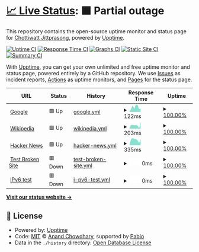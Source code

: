 # [📈 Live Status](https://status.chottiwatt.in.th): <!--live status--> **🟧 Partial outage**

This repository contains the open-source uptime monitor and status page for [Chottiwatt Jittprasong](https://status.chottiwatt.in.th), powered by [Upptime](https://github.com/upptime/upptime).

[![Uptime CI](https://github.com/chottiwattj/upptime/workflows/Uptime%20CI/badge.svg)](https://github.com/chottiwattj/upptime/actions?query=workflow%3A%22Uptime+CI%22)
[![Response Time CI](https://github.com/chottiwattj/upptime/workflows/Response%20Time%20CI/badge.svg)](https://github.com/chottiwattj/upptime/actions?query=workflow%3A%22Response+Time+CI%22)
[![Graphs CI](https://github.com/chottiwattj/upptime/workflows/Graphs%20CI/badge.svg)](https://github.com/chottiwattj/upptime/actions?query=workflow%3A%22Graphs+CI%22)
[![Static Site CI](https://github.com/chottiwattj/upptime/workflows/Static%20Site%20CI/badge.svg)](https://github.com/chottiwattj/upptime/actions?query=workflow%3A%22Static+Site+CI%22)
[![Summary CI](https://github.com/chottiwattj/upptime/workflows/Summary%20CI/badge.svg)](https://github.com/chottiwattj/upptime/actions?query=workflow%3A%22Summary+CI%22)

With [Upptime](https://upptime.js.org), you can get your own unlimited and free uptime monitor and status page, powered entirely by a GitHub repository. We use [Issues](https://github.com/chottiwattj/upptime/issues) as incident reports, [Actions](https://github.com/chottiwattj/upptime/actions) as uptime monitors, and [Pages](https://status.chottiwatt.in.th) for the status page.

<!--start: status pages-->
<!-- This summary is generated by Upptime (https://github.com/upptime/upptime) -->
<!-- Do not edit this manually, your changes will be overwritten -->
<!-- prettier-ignore -->
| URL | Status | History | Response Time | Uptime |
| --- | ------ | ------- | ------------- | ------ |
| <img alt="" src="https://icons.duckduckgo.com/ip3/www.google.com.ico" height="13"> [Google](https://www.google.com) | 🟩 Up | [google.yml](https://github.com/ChottiwattJ/upptime/commits/HEAD/history/google.yml) | <details><summary><img alt="Response time graph" src="./graphs/google/response-time-week.png" height="20"> 122ms</summary><br><a href="https://status.chottiwatt.in.th/history/google"><img alt="Response time 143" src="https://img.shields.io/endpoint?url=https%3A%2F%2Fraw.githubusercontent.com%2FChottiwattJ%2Fupptime%2FHEAD%2Fapi%2Fgoogle%2Fresponse-time.json"></a><br><a href="https://status.chottiwatt.in.th/history/google"><img alt="24-hour response time 68" src="https://img.shields.io/endpoint?url=https%3A%2F%2Fraw.githubusercontent.com%2FChottiwattJ%2Fupptime%2FHEAD%2Fapi%2Fgoogle%2Fresponse-time-day.json"></a><br><a href="https://status.chottiwatt.in.th/history/google"><img alt="7-day response time 122" src="https://img.shields.io/endpoint?url=https%3A%2F%2Fraw.githubusercontent.com%2FChottiwattJ%2Fupptime%2FHEAD%2Fapi%2Fgoogle%2Fresponse-time-week.json"></a><br><a href="https://status.chottiwatt.in.th/history/google"><img alt="30-day response time 143" src="https://img.shields.io/endpoint?url=https%3A%2F%2Fraw.githubusercontent.com%2FChottiwattJ%2Fupptime%2FHEAD%2Fapi%2Fgoogle%2Fresponse-time-month.json"></a><br><a href="https://status.chottiwatt.in.th/history/google"><img alt="1-year response time 143" src="https://img.shields.io/endpoint?url=https%3A%2F%2Fraw.githubusercontent.com%2FChottiwattJ%2Fupptime%2FHEAD%2Fapi%2Fgoogle%2Fresponse-time-year.json"></a></details> | <details><summary><a href="https://status.chottiwatt.in.th/history/google">100.00%</a></summary><a href="https://status.chottiwatt.in.th/history/google"><img alt="All-time uptime 100.00%" src="https://img.shields.io/endpoint?url=https%3A%2F%2Fraw.githubusercontent.com%2FChottiwattJ%2Fupptime%2FHEAD%2Fapi%2Fgoogle%2Fuptime.json"></a><br><a href="https://status.chottiwatt.in.th/history/google"><img alt="24-hour uptime 100.00%" src="https://img.shields.io/endpoint?url=https%3A%2F%2Fraw.githubusercontent.com%2FChottiwattJ%2Fupptime%2FHEAD%2Fapi%2Fgoogle%2Fuptime-day.json"></a><br><a href="https://status.chottiwatt.in.th/history/google"><img alt="7-day uptime 100.00%" src="https://img.shields.io/endpoint?url=https%3A%2F%2Fraw.githubusercontent.com%2FChottiwattJ%2Fupptime%2FHEAD%2Fapi%2Fgoogle%2Fuptime-week.json"></a><br><a href="https://status.chottiwatt.in.th/history/google"><img alt="30-day uptime 99.94%" src="https://img.shields.io/endpoint?url=https%3A%2F%2Fraw.githubusercontent.com%2FChottiwattJ%2Fupptime%2FHEAD%2Fapi%2Fgoogle%2Fuptime-month.json"></a><br><a href="https://status.chottiwatt.in.th/history/google"><img alt="1-year uptime 99.99%" src="https://img.shields.io/endpoint?url=https%3A%2F%2Fraw.githubusercontent.com%2FChottiwattJ%2Fupptime%2FHEAD%2Fapi%2Fgoogle%2Fuptime-year.json"></a></details>
| <img alt="" src="https://icons.duckduckgo.com/ip3/en.wikipedia.org.ico" height="13"> [Wikipedia](https://en.wikipedia.org) | 🟩 Up | [wikipedia.yml](https://github.com/ChottiwattJ/upptime/commits/HEAD/history/wikipedia.yml) | <details><summary><img alt="Response time graph" src="./graphs/wikipedia/response-time-week.png" height="20"> 203ms</summary><br><a href="https://status.chottiwatt.in.th/history/wikipedia"><img alt="Response time 191" src="https://img.shields.io/endpoint?url=https%3A%2F%2Fraw.githubusercontent.com%2FChottiwattJ%2Fupptime%2FHEAD%2Fapi%2Fwikipedia%2Fresponse-time.json"></a><br><a href="https://status.chottiwatt.in.th/history/wikipedia"><img alt="24-hour response time 335" src="https://img.shields.io/endpoint?url=https%3A%2F%2Fraw.githubusercontent.com%2FChottiwattJ%2Fupptime%2FHEAD%2Fapi%2Fwikipedia%2Fresponse-time-day.json"></a><br><a href="https://status.chottiwatt.in.th/history/wikipedia"><img alt="7-day response time 203" src="https://img.shields.io/endpoint?url=https%3A%2F%2Fraw.githubusercontent.com%2FChottiwattJ%2Fupptime%2FHEAD%2Fapi%2Fwikipedia%2Fresponse-time-week.json"></a><br><a href="https://status.chottiwatt.in.th/history/wikipedia"><img alt="30-day response time 191" src="https://img.shields.io/endpoint?url=https%3A%2F%2Fraw.githubusercontent.com%2FChottiwattJ%2Fupptime%2FHEAD%2Fapi%2Fwikipedia%2Fresponse-time-month.json"></a><br><a href="https://status.chottiwatt.in.th/history/wikipedia"><img alt="1-year response time 191" src="https://img.shields.io/endpoint?url=https%3A%2F%2Fraw.githubusercontent.com%2FChottiwattJ%2Fupptime%2FHEAD%2Fapi%2Fwikipedia%2Fresponse-time-year.json"></a></details> | <details><summary><a href="https://status.chottiwatt.in.th/history/wikipedia">100.00%</a></summary><a href="https://status.chottiwatt.in.th/history/wikipedia"><img alt="All-time uptime 100.00%" src="https://img.shields.io/endpoint?url=https%3A%2F%2Fraw.githubusercontent.com%2FChottiwattJ%2Fupptime%2FHEAD%2Fapi%2Fwikipedia%2Fuptime.json"></a><br><a href="https://status.chottiwatt.in.th/history/wikipedia"><img alt="24-hour uptime 100.00%" src="https://img.shields.io/endpoint?url=https%3A%2F%2Fraw.githubusercontent.com%2FChottiwattJ%2Fupptime%2FHEAD%2Fapi%2Fwikipedia%2Fuptime-day.json"></a><br><a href="https://status.chottiwatt.in.th/history/wikipedia"><img alt="7-day uptime 100.00%" src="https://img.shields.io/endpoint?url=https%3A%2F%2Fraw.githubusercontent.com%2FChottiwattJ%2Fupptime%2FHEAD%2Fapi%2Fwikipedia%2Fuptime-week.json"></a><br><a href="https://status.chottiwatt.in.th/history/wikipedia"><img alt="30-day uptime 100.00%" src="https://img.shields.io/endpoint?url=https%3A%2F%2Fraw.githubusercontent.com%2FChottiwattJ%2Fupptime%2FHEAD%2Fapi%2Fwikipedia%2Fuptime-month.json"></a><br><a href="https://status.chottiwatt.in.th/history/wikipedia"><img alt="1-year uptime 100.00%" src="https://img.shields.io/endpoint?url=https%3A%2F%2Fraw.githubusercontent.com%2FChottiwattJ%2Fupptime%2FHEAD%2Fapi%2Fwikipedia%2Fuptime-year.json"></a></details>
| <img alt="" src="https://icons.duckduckgo.com/ip3/news.ycombinator.com.ico" height="13"> [Hacker News](https://news.ycombinator.com) | 🟩 Up | [hacker-news.yml](https://github.com/ChottiwattJ/upptime/commits/HEAD/history/hacker-news.yml) | <details><summary><img alt="Response time graph" src="./graphs/hacker-news/response-time-week.png" height="20"> 335ms</summary><br><a href="https://status.chottiwatt.in.th/history/hacker-news"><img alt="Response time 284" src="https://img.shields.io/endpoint?url=https%3A%2F%2Fraw.githubusercontent.com%2FChottiwattJ%2Fupptime%2FHEAD%2Fapi%2Fhacker-news%2Fresponse-time.json"></a><br><a href="https://status.chottiwatt.in.th/history/hacker-news"><img alt="24-hour response time 345" src="https://img.shields.io/endpoint?url=https%3A%2F%2Fraw.githubusercontent.com%2FChottiwattJ%2Fupptime%2FHEAD%2Fapi%2Fhacker-news%2Fresponse-time-day.json"></a><br><a href="https://status.chottiwatt.in.th/history/hacker-news"><img alt="7-day response time 335" src="https://img.shields.io/endpoint?url=https%3A%2F%2Fraw.githubusercontent.com%2FChottiwattJ%2Fupptime%2FHEAD%2Fapi%2Fhacker-news%2Fresponse-time-week.json"></a><br><a href="https://status.chottiwatt.in.th/history/hacker-news"><img alt="30-day response time 284" src="https://img.shields.io/endpoint?url=https%3A%2F%2Fraw.githubusercontent.com%2FChottiwattJ%2Fupptime%2FHEAD%2Fapi%2Fhacker-news%2Fresponse-time-month.json"></a><br><a href="https://status.chottiwatt.in.th/history/hacker-news"><img alt="1-year response time 284" src="https://img.shields.io/endpoint?url=https%3A%2F%2Fraw.githubusercontent.com%2FChottiwattJ%2Fupptime%2FHEAD%2Fapi%2Fhacker-news%2Fresponse-time-year.json"></a></details> | <details><summary><a href="https://status.chottiwatt.in.th/history/hacker-news">100.00%</a></summary><a href="https://status.chottiwatt.in.th/history/hacker-news"><img alt="All-time uptime 100.00%" src="https://img.shields.io/endpoint?url=https%3A%2F%2Fraw.githubusercontent.com%2FChottiwattJ%2Fupptime%2FHEAD%2Fapi%2Fhacker-news%2Fuptime.json"></a><br><a href="https://status.chottiwatt.in.th/history/hacker-news"><img alt="24-hour uptime 100.00%" src="https://img.shields.io/endpoint?url=https%3A%2F%2Fraw.githubusercontent.com%2FChottiwattJ%2Fupptime%2FHEAD%2Fapi%2Fhacker-news%2Fuptime-day.json"></a><br><a href="https://status.chottiwatt.in.th/history/hacker-news"><img alt="7-day uptime 100.00%" src="https://img.shields.io/endpoint?url=https%3A%2F%2Fraw.githubusercontent.com%2FChottiwattJ%2Fupptime%2FHEAD%2Fapi%2Fhacker-news%2Fuptime-week.json"></a><br><a href="https://status.chottiwatt.in.th/history/hacker-news"><img alt="30-day uptime 100.00%" src="https://img.shields.io/endpoint?url=https%3A%2F%2Fraw.githubusercontent.com%2FChottiwattJ%2Fupptime%2FHEAD%2Fapi%2Fhacker-news%2Fuptime-month.json"></a><br><a href="https://status.chottiwatt.in.th/history/hacker-news"><img alt="1-year uptime 100.00%" src="https://img.shields.io/endpoint?url=https%3A%2F%2Fraw.githubusercontent.com%2FChottiwattJ%2Fupptime%2FHEAD%2Fapi%2Fhacker-news%2Fuptime-year.json"></a></details>
| <img alt="" src="https://icons.duckduckgo.com/ip3/thissitedoesnotexist.koj.co.ico" height="13"> [Test Broken Site](https://thissitedoesnotexist.koj.co) | 🟥 Down | [test-broken-site.yml](https://github.com/ChottiwattJ/upptime/commits/HEAD/history/test-broken-site.yml) | <details><summary><img alt="Response time graph" src="./graphs/test-broken-site/response-time-week.png" height="20"> 0ms</summary><br><a href="https://status.chottiwatt.in.th/history/test-broken-site"><img alt="Response time 0" src="https://img.shields.io/endpoint?url=https%3A%2F%2Fraw.githubusercontent.com%2FChottiwattJ%2Fupptime%2FHEAD%2Fapi%2Ftest-broken-site%2Fresponse-time.json"></a><br><a href="https://status.chottiwatt.in.th/history/test-broken-site"><img alt="24-hour response time 0" src="https://img.shields.io/endpoint?url=https%3A%2F%2Fraw.githubusercontent.com%2FChottiwattJ%2Fupptime%2FHEAD%2Fapi%2Ftest-broken-site%2Fresponse-time-day.json"></a><br><a href="https://status.chottiwatt.in.th/history/test-broken-site"><img alt="7-day response time 0" src="https://img.shields.io/endpoint?url=https%3A%2F%2Fraw.githubusercontent.com%2FChottiwattJ%2Fupptime%2FHEAD%2Fapi%2Ftest-broken-site%2Fresponse-time-week.json"></a><br><a href="https://status.chottiwatt.in.th/history/test-broken-site"><img alt="30-day response time 0" src="https://img.shields.io/endpoint?url=https%3A%2F%2Fraw.githubusercontent.com%2FChottiwattJ%2Fupptime%2FHEAD%2Fapi%2Ftest-broken-site%2Fresponse-time-month.json"></a><br><a href="https://status.chottiwatt.in.th/history/test-broken-site"><img alt="1-year response time 0" src="https://img.shields.io/endpoint?url=https%3A%2F%2Fraw.githubusercontent.com%2FChottiwattJ%2Fupptime%2FHEAD%2Fapi%2Ftest-broken-site%2Fresponse-time-year.json"></a></details> | <details><summary><a href="https://status.chottiwatt.in.th/history/test-broken-site">100.00%</a></summary><a href="https://status.chottiwatt.in.th/history/test-broken-site"><img alt="All-time uptime 100.00%" src="https://img.shields.io/endpoint?url=https%3A%2F%2Fraw.githubusercontent.com%2FChottiwattJ%2Fupptime%2FHEAD%2Fapi%2Ftest-broken-site%2Fuptime.json"></a><br><a href="https://status.chottiwatt.in.th/history/test-broken-site"><img alt="24-hour uptime 100.00%" src="https://img.shields.io/endpoint?url=https%3A%2F%2Fraw.githubusercontent.com%2FChottiwattJ%2Fupptime%2FHEAD%2Fapi%2Ftest-broken-site%2Fuptime-day.json"></a><br><a href="https://status.chottiwatt.in.th/history/test-broken-site"><img alt="7-day uptime 100.00%" src="https://img.shields.io/endpoint?url=https%3A%2F%2Fraw.githubusercontent.com%2FChottiwattJ%2Fupptime%2FHEAD%2Fapi%2Ftest-broken-site%2Fuptime-week.json"></a><br><a href="https://status.chottiwatt.in.th/history/test-broken-site"><img alt="30-day uptime 100.00%" src="https://img.shields.io/endpoint?url=https%3A%2F%2Fraw.githubusercontent.com%2FChottiwattJ%2Fupptime%2FHEAD%2Fapi%2Ftest-broken-site%2Fuptime-month.json"></a><br><a href="https://status.chottiwatt.in.th/history/test-broken-site"><img alt="1-year uptime 100.00%" src="https://img.shields.io/endpoint?url=https%3A%2F%2Fraw.githubusercontent.com%2FChottiwattJ%2Fupptime%2FHEAD%2Fapi%2Ftest-broken-site%2Fuptime-year.json"></a></details>
| <img alt="" src="https://icons.duckduckgo.com/ip3/null.ico" height="13"> [IPv6 test](forwardemail.net) | 🟥 Down | [i-pv6-test.yml](https://github.com/ChottiwattJ/upptime/commits/HEAD/history/i-pv6-test.yml) | <details><summary><img alt="Response time graph" src="./graphs/i-pv6-test/response-time-week.png" height="20"> 0ms</summary><br><a href="https://status.chottiwatt.in.th/history/i-pv6-test"><img alt="Response time 0" src="https://img.shields.io/endpoint?url=https%3A%2F%2Fraw.githubusercontent.com%2FChottiwattJ%2Fupptime%2FHEAD%2Fapi%2Fi-pv6-test%2Fresponse-time.json"></a><br><a href="https://status.chottiwatt.in.th/history/i-pv6-test"><img alt="24-hour response time 0" src="https://img.shields.io/endpoint?url=https%3A%2F%2Fraw.githubusercontent.com%2FChottiwattJ%2Fupptime%2FHEAD%2Fapi%2Fi-pv6-test%2Fresponse-time-day.json"></a><br><a href="https://status.chottiwatt.in.th/history/i-pv6-test"><img alt="7-day response time 0" src="https://img.shields.io/endpoint?url=https%3A%2F%2Fraw.githubusercontent.com%2FChottiwattJ%2Fupptime%2FHEAD%2Fapi%2Fi-pv6-test%2Fresponse-time-week.json"></a><br><a href="https://status.chottiwatt.in.th/history/i-pv6-test"><img alt="30-day response time 0" src="https://img.shields.io/endpoint?url=https%3A%2F%2Fraw.githubusercontent.com%2FChottiwattJ%2Fupptime%2FHEAD%2Fapi%2Fi-pv6-test%2Fresponse-time-month.json"></a><br><a href="https://status.chottiwatt.in.th/history/i-pv6-test"><img alt="1-year response time 0" src="https://img.shields.io/endpoint?url=https%3A%2F%2Fraw.githubusercontent.com%2FChottiwattJ%2Fupptime%2FHEAD%2Fapi%2Fi-pv6-test%2Fresponse-time-year.json"></a></details> | <details><summary><a href="https://status.chottiwatt.in.th/history/i-pv6-test">100.00%</a></summary><a href="https://status.chottiwatt.in.th/history/i-pv6-test"><img alt="All-time uptime 100.00%" src="https://img.shields.io/endpoint?url=https%3A%2F%2Fraw.githubusercontent.com%2FChottiwattJ%2Fupptime%2FHEAD%2Fapi%2Fi-pv6-test%2Fuptime.json"></a><br><a href="https://status.chottiwatt.in.th/history/i-pv6-test"><img alt="24-hour uptime 100.00%" src="https://img.shields.io/endpoint?url=https%3A%2F%2Fraw.githubusercontent.com%2FChottiwattJ%2Fupptime%2FHEAD%2Fapi%2Fi-pv6-test%2Fuptime-day.json"></a><br><a href="https://status.chottiwatt.in.th/history/i-pv6-test"><img alt="7-day uptime 100.00%" src="https://img.shields.io/endpoint?url=https%3A%2F%2Fraw.githubusercontent.com%2FChottiwattJ%2Fupptime%2FHEAD%2Fapi%2Fi-pv6-test%2Fuptime-week.json"></a><br><a href="https://status.chottiwatt.in.th/history/i-pv6-test"><img alt="30-day uptime 100.00%" src="https://img.shields.io/endpoint?url=https%3A%2F%2Fraw.githubusercontent.com%2FChottiwattJ%2Fupptime%2FHEAD%2Fapi%2Fi-pv6-test%2Fuptime-month.json"></a><br><a href="https://status.chottiwatt.in.th/history/i-pv6-test"><img alt="1-year uptime 100.00%" src="https://img.shields.io/endpoint?url=https%3A%2F%2Fraw.githubusercontent.com%2FChottiwattJ%2Fupptime%2FHEAD%2Fapi%2Fi-pv6-test%2Fuptime-year.json"></a></details>

<!--end: status pages-->

[**Visit our status website →**](https://status.chottiwatt.in.th)

## 📄 License

- Powered by: [Upptime](https://github.com/upptime/upptime)
- Code: [MIT](./LICENSE) © [Anand Chowdhary](https://anandchowdhary.com), supported by [Pabio](https://pabio.com)
- Data in the `./history` directory: [Open Database License](https://opendatacommons.org/licenses/odbl/1-0/)
